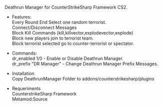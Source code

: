 Deathrun Manager for CounterStrikeSharp Framework CS2.

* Features:
  <br>Every Round End Select one random terrorist.
  <br>Connect/Disconnect Messages
  <br>Block Kill Commands (kill,killvector,explodevector,explode)
  <br>Block new players join to terrorist team.
  <br>Block terrorist selected go to counter-terrorist or spectator.


* Commands:
  <br>dr_enabled 1/0 - Enable or Disable Deathrun Manager.
  <br>dr_prefix "DR Manager" - Change Deathrun Manager Prefix Messages.

* Installation
  <br>Copy DeathrunManager Folder to addons/counterstrikesharp/plugins

* Requeriments
  <br>CounterstrikeSharp Framework
  <br>Metamod:Source

